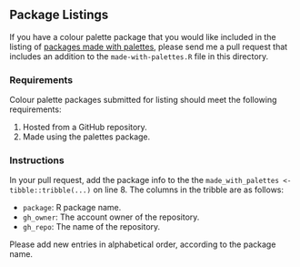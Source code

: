 ## Package Listings

If you have a colour palette package that you would like included in the listing of [packages made with palettes](https://mccarthy-m-g.github.io/palettes/articles/made-with-palettes.html), please send me a pull request that includes an addition to the `made-with-palettes.R` file in this directory.

### Requirements

Colour palette packages submitted for listing should meet the following requirements:

1. Hosted from a GitHub repository.
2. Made using the palettes package.

### Instructions

In your pull request, add the package info to the the `made_with_palettes <- tibble::tribble(...)` on line 8. The columns in the tribble are as follows:

- `package`: R package name.
- `gh_owner`: The account owner of the repository.
- `gh_repo`: The name of the repository.

Please add new entries in alphabetical order, according to the package name.
